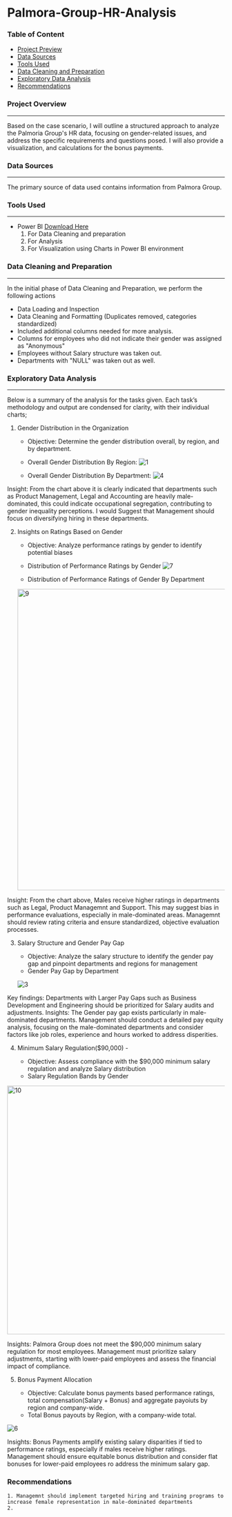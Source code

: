 # Palmora-Group-HR-Analysis

### Table of Content
-    [Project Preview](#Project-preview)
-    [Data Sources](#Data-sources)
-    [Tools Used](#Tools-Used)
-    [Data Cleaning and Preparation](#Data-Cleaning-and-Preparation)
-    [Exploratory Data Analysis](#Exploratory-data-analysis)
-    [Recommendations](#Recommendations)

### Project Overview
---
Based on the case scenario, I will outline a structured approach to analyze the Palmoria Group's HR data, focusing on gender-related issues, and address the specific requirements and questions posed. I will also provide a visualization, and calculations for the bonus payments.

### Data Sources
---
The primary source of data used contains information from Palmora Group.

### Tools Used
---
-  Power BI [Download Here]([https://www.microsoft.com](https://www.microsoft.com/en-us/download/details.aspx?id=58494))
    1. For Data Cleaning and preparation
    2. For Analysis
    3. For Visualization using Charts in Power BI environment
  
### Data Cleaning and Preparation
---
In the initial phase of Data Cleaning and Preparation, we perform the following actions
-    Data Loading and Inspection
-    Data Cleaning and Formatting (Duplicates removed, categories standardized)
-    Included additional columns needed for more analysis.
-    Columns for employees who did not indicate their gender was assigned as "Anonymous"
-    Employees without Salary structure was taken out.
-    Departments with "NULL" was taken out as well.

### Exploratory Data Analysis
---
Below is a summary of the analysis for the tasks given. Each task’s methodology and output are condensed for clarity, with their individual charts;
 
 1. Gender Distribution in the Organization
     - Objective: Determine the gender distribution overall, by region, and by department.
     - Overall Gender Distribution By Region:
        ![1](https://github.com/user-attachments/assets/2f0b569a-1bb5-4eaa-82fb-8125f9093469)

     - Overall Gender Distribution By Department:
        ![4](https://github.com/user-attachments/assets/b263a373-d8e2-4df8-a7b2-60809ca332cb)


Insight: From the chart above it is clearly indicated that departments such as Product Management, Legal and Accounting are heavily male-dominated, this could indicate occupational segregation, contributing to gender inequality perceptions. I would Suggest that Management should focus on diversifying hiring in these departments.

 2. Insights on Ratings Based on Gender
    - Objective: Analyze performance ratings by gender to identify potential biases

    - Distribution of Performance Ratings by Gender
    ![7](https://github.com/user-attachments/assets/837541ed-1618-4aa8-b5d2-6d151beba0be)


    - Distribution of Performance Ratings of Gender By Department
    <img width="1234" height="697" alt="9" src="https://github.com/user-attachments/assets/10e99710-2be4-4e2e-ae48-560030b8ec24" />

Insight: From the chart above, Males receive higher ratings in departments such as Legal, Product Managemnt and Support. This may suggest bias in performance evaluations, especially in male-dominated areas. Managemnt should review rating criteria and ensure standardized, objective evaluation processes.

3. Salary Structure and Gender Pay Gap
    - Objective: Analyze the salary structure to identify the gender pay gap and pinpoint departments and regions for management
    -  Gender Pay Gap by Department

    ![3](https://github.com/user-attachments/assets/15e0062b-25cd-41de-9efa-857c4a3d169c)

Key findings: Departments with Larger Pay Gaps such as Business Development and Engineering should be prioritized for Salary audits and adjustments.
Insights: The Gender pay gap exists particularly in male-dominated departments. Management should conduct a detailed pay equity analysis, focusing on the male-dominated departments and consider factors like job roles, experience and hours worked to address disperities.


4. Minimum Salary Regulation($90,000)   -

   - Objective: Assess compliance with the $90,000 minimum salary regulation and analyze Salary distribution
   - Salary Regulation Bands by Gender

<img width="794" height="575" alt="10" src="https://github.com/user-attachments/assets/c3f3cf91-4d38-4d70-8108-0ccc4a48314c" />

Insights: Palmora Group does not meet the $90,000 minimum salary regulation for most employees. Management must prioritize salary adjustments, starting with lower-paid employees and assess the financial impact of compliance.

5. Bonus Payment Allocation

   - Objective: Calculate bonus payments based performance ratings, total compensation(Salary + Bonus) and aggregate payoiuts by region and company-wide.
   - Total Bonus payouts by Region, with a company-wide total.
  
![6](https://github.com/user-attachments/assets/ea0f6a44-6a69-41fb-a384-b26454a490f7)

Insights: Bonus Payments amplify existing salary disparities if tied to performance ratings, especially if males receive higher ratings. Management should ensure equitable bonus distribution and consider flat bonuses for lower-paid employees ro address the minimum salary gap.

### Recommendations
    1. Managemnt should implement targeted hiring and training programs to increase female representation in male-dominated departments
    2. 
